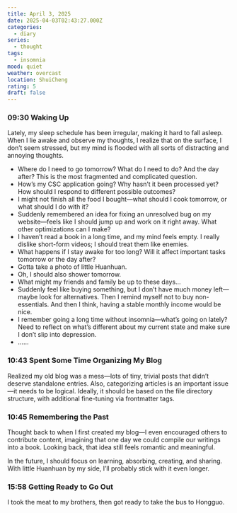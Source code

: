 ```yaml
---
title: April 3, 2025
date: 2025-04-03T02:43:27.000Z
categories:
  - diary
series:
  - thought
tags:
  - insomnia
mood: quiet
weather: overcast
location: ShuiCheng
rating: 5
draft: false
---
```


### 09:30 Waking Up  

Lately, my sleep schedule has been irregular, making it hard to fall asleep. When I lie awake and observe my thoughts, I realize that on the surface, I don’t seem stressed, but my mind is flooded with all sorts of distracting and annoying thoughts.  

- Where do I need to go tomorrow? What do I need to do? And the day after? This is the most fragmented and complicated question.  
- How’s my CSC application going? Why hasn’t it been processed yet? How should I respond to different possible outcomes?  
- I might not finish all the food I bought—what should I cook tomorrow, or what should I do with it?  
- Suddenly remembered an idea for fixing an unresolved bug on my website—feels like I should jump up and work on it right away. What other optimizations can I make?  
- I haven’t read a book in a long time, and my mind feels empty. I really dislike short-form videos; I should treat them like enemies.  
- What happens if I stay awake for too long? Will it affect important tasks tomorrow or the day after?  
- Gotta take a photo of little Huanhuan.  
- Oh, I should also shower tomorrow.  
- What might my friends and family be up to these days…  
- Suddenly feel like buying something, but I don’t have much money left—maybe look for alternatives. Then I remind myself not to buy non-essentials. And then I think, having a stable monthly income would be nice.  
- I remember going a long time without insomnia—what’s going on lately? Need to reflect on what’s different about my current state and make sure I don’t slip into depression.  
- ……  

### 10:43 Spent Some Time Organizing My Blog  

Realized my old blog was a mess—lots of tiny, trivial posts that didn’t deserve standalone entries. Also, categorizing articles is an important issue—it needs to be logical. Ideally, it should be based on the file directory structure, with additional fine-tuning via frontmatter tags.  

### 10:45 Remembering the Past  

Thought back to when I first created my blog—I even encouraged others to contribute content, imagining that one day we could compile our writings into a book. Looking back, that idea still feels romantic and meaningful.  

In the future, I should focus on learning, absorbing, creating, and sharing. With little Huanhuan by my side, I’ll probably stick with it even longer.  

### 15:58 Getting Ready to Go Out

I took the meat to my brothers, then got ready to take the bus to Hongguo.

